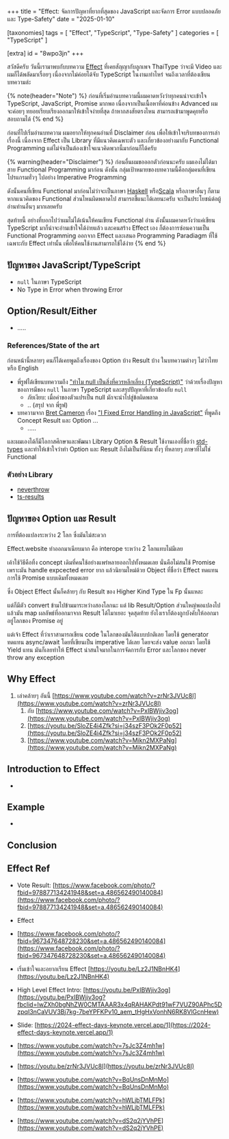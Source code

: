 +++
title = "Effect: จัดการปัญหาที่ยากที่สุดของ JavaScript และจัดการ Error แบบปลอดภัยและ Type-Safety"
date = "2025-01-10"

[taxonomies]
tags = [ "Effect", "TypeScript", "Type-Safety" ]
categories = [ "TypeScript" ]

[extra]
id = "8wpo3jn"
+++


สวัสดีครับ วันนี้เรามาพบกับบทความ [Effect](https://effect.website/) ที่เคยสัญญากับลูกเพจ ThaiType ว่าจะมี Video และผมก็ได้พลัดมาเรื่อยๆ เนื่องจากไม่ค่อยได้จับ TypeScript ในงานเท่าไหร่ จนถึงเวลาที่ต้องเขียนบทความล่ะ 

{% note(header="Note") %}
ก่อนที่เริ่มอ่านบทความนี้ผมคาดหวังว่าทุกคนน่าจะเข้าใจ TypeScript, JavaScript, Promise มากพอ เนื่องจากเป็นเนื้อหาที่ค่อนข้าง Advanced ผมจะค่อยๆ ทยอยเรียบเรียงออกมาให้เข้าใจง่ายที่สุด ถ้าหากสงสัยตรงไหน สามารถเข้ามาพูดคุยหรือ สอบถามได้
{% end %}

ก่อนที่ไปเริ่มอ่านบทความ ผมอยากให้ทุกคนอ่านที่ Disclaimer ก่อน เพื่อให้เข้าใจบริบทของการเล่าเรื่องนี้ เนื่องจาก Effect เป็น Library ที่มีแนวคิดเฉพาะตัว และเกี่ยวข้องอย่างมากับ Functional Programming แต่ไม่จำเป็นต้องเข้าใจแนวคิดพวกนี้มาก่อนก็ได้ครับ

{% warning(header="Disclaimer") %}
ก่อนอื่นผมขอออกตัวก่อนนะครับ ผมเองไม่ได้มาสาย Functional Programming มาก่อน ดังนั้น กลุ่มเป้าหมายของบทความนี้คือกลุ่มคนที่เขียนโปรแกรมทั่วๆ ไปอย่าง Imperative Programming 

ดังนั้นคนที่เขียน Functional มาก่อนไม่ว่าจะเป็นภาษา  [Haskell](https://www.haskell.org/) หรือ[Scala](https://www.scala-lang.org/) หรือภาษาอื่นๆ ก็ตาม หากแนวคิดของ Functional ส่วนไหนผิดพลาดไป สามารถชี้แนะได้เลยนะครับ จะเป็นประโยชน์ต่อผู้อ่านท่านอื่นๆ มากเลยครับ 

สุดท้ายนี้ อย่างที่บอกไปว่าผมไม่ได้เน้นให้คนเขียน Functional อ่าน ดังนั้นผมคาดหวังว่าแค่เขียน TypeScript มาก็น่าจะอ่านเข้าใจได้ง่ายแล้ว และคนสร้าง Effect เอง ก็ต้องการซ่อนความเป็น Functional Programming ออกจาก Effect และเสนอ Programming Paradiagm ที่ใช้เฉพาะกับ Effect เท่านั้น เพื่อให้คนใช้งานสามารถใช้ได้ง่าย
{% end %}

## ปัญหาของ JavaScript/TypeScript
- `null` ในภาษา TypeScript
- No Type in Error when throwing Error

## Option/Result/Either
- .....

### References/State of the art

ก่อนหน้านี้หลายๆ คนก็ได้เคยพูดถึงเรื่องของ Option บ้าง Result บ้าง ในบทความต่างๆ ไม่ว่าไทยหรือ English

- พี่รูฟได้เขียนบทความถึง ["ทำไม null เป็นสิ่งที่ควรหลีกเลี่ยง (TypeScript)"](https://medium.com/odds-team/%E0%B8%97%E0%B8%B3%E0%B9%84%E0%B8%A1%E0%B9%88-null-%E0%B9%80%E0%B8%9B%E0%B9%87%E0%B8%99%E0%B8%AA%E0%B8%B4%E0%B9%88%E0%B8%87%E0%B8%97%E0%B8%B5%E0%B9%88%E0%B8%84%E0%B8%A7%E0%B8%A3%E0%B8%AB%E0%B8%A5%E0%B8%B5%E0%B8%81%E0%B9%80%E0%B8%A5%E0%B8%B5%E0%B9%88%E0%B8%A2%E0%B8%87-typescript-00be4f158df9) ว่าด้วยเรื่องปัญหาของการมีของ `null` ในภาษา TypeScript และสรุปปัญหาที่เกี่ยวข้องกับ `null` 
	- ภัยเงียบ: เมื่อค่าของตัวแปรเป็น null มักจะนำไปสู่ข้อผิดพลาด
	- .. (สรุป จาก พี่รูฟ)
- บทความจาก [Bret Cameron](https://bretcameron.medium.com/?source=post_page---byline--4e3c1a28a292--------------------------------) เรื่อง ["I Fixed Error Handling in JavaScript"](https://levelup.gitconnected.com/i-fixed-error-handling-in-javascript-4e3c1a28a292) ที่พูดถึง Concept Result และ Option ...
	- .....

และผมเองได้ก็มีโอกาสศึกษาและพัฒนา Library Option & Result ใช้งานเองที่ชื่อว่า [std-types](https://github.com/thaitype/std-typed) และทำให้เข้าใจว่าทำ Option และ Result ถึงไม่เป็นที่นิยม ทั้งๆ ที่หลายๆ ภาษาที่ไม่ใช่ Functional 

### ตัวอย่าง Library
- [neverthrow](https://github.com/supermacro/neverthrow)
- [ts-results](https://github.com/vultix/ts-results)

## ปัญหาของ Option และ Result

การที่ต้องแปลงระหว่าง 2 โลก ซึ่งมันไม่สะดวก

Effect.website ทำออกมาเนียบมาก คือ interope ระหว่าง 2 โลกแทบไม่มีเลย

เค้าใช้วิธีคือทิ้ง concept เดิมที่คนใช้อย่างแพร่หลายออกไปทั้งหมดเลย นั่นคือไม่สนใช้ Promise เพราะมัน handle expcected error ยาก แล้วนิยามใหม่ด้วย Object ที่ชื่อว่า Effect ทดแทน การใช้ Promise แบบเดิมทั้งหมดเลย

ซึ่ง Object Effect นั้นก็คล้ายๆ กับ Result ของ Higher Kind Type ใน Fp นั้นแหละ

แต่ก็มีตัว convert ข้ามไปข้ามมาระหว่างสองโลกนะ แต่ lib Result/Option ส่วนใหญ่พอแปลงไปแล้วมัน map ผลลัพธ์ที่ออกมาจาก Result ได้ไมาเยอะ จุดสุดท้าย ยังไงเราก็ต้องถูกบังคับให้ออกมาอยู่โลกของ Promise อยู่

แต่เจ้า Effect ที่ว่าเราสามารถเขียน code ในโลกของมันได้แบบปกติเลย โดยใช้ generator ทดแทน async/await โดยที่เขียนเป็น imperative ได้เลย โดยจะส่ง value ออกมา โดยใช้ Yield แทน มันก็เลยทำให้ Effect น่าสนใจมากในการจัดการกับ Error และโลกของ never throw any exception

## Why Effect


1. เล่าคล้ายๆ อันนี้ [https://www.youtube.com/watch?v=zrNr3JVUc8I](https://www.youtube.com/watch?v=zrNr3JVUc8I)
	1. กับ [https://www.youtube.com/watch?v=PxIBWjiv3og](https://www.youtube.com/watch?v=PxIBWjiv3og)
	2. [https://youtu.be/SloZE4i4Zfk?si=j34szF3POk2F0p52](https://youtu.be/SloZE4i4Zfk?si=j34szF3POk2F0p52)
	3. [https://www.youtube.com/watch?v=Mikn2MXPaNg](https://www.youtube.com/watch?v=Mikn2MXPaNg)

## Introduction to Effect
- 

## Example
- 

## Conclusion



## Effect Ref

- Vote Result: [https://www.facebook.com/photo/?fbid=978877134241948&set=a.486562490140084](https://www.facebook.com/photo/?fbid=978877134241948&set=a.486562490140084)
- Effect
- [https://www.facebook.com/photo/?fbid=967347648728230&set=a.486562490140084](https://www.facebook.com/photo/?fbid=967347648728230&set=a.486562490140084)
- เริ่มเข้าใจและอยากเรียน Effect [https://youtu.be/Lz2J1NBnHK4](https://youtu.be/Lz2J1NBnHK4)
- High Level Effect Intro: [https://youtu.be/PxIBWjiv3og](https://youtu.be/PxIBWjiv3og?fbclid=IwZXh0bgNhZW0CMTAAAR3x4qRAHAKPdt91wF7VUZ90APhc5DzpqI3nCaVUV3Bj7kg-7beYPFKPv10_aem_tHgHxVonhN6RK8VlGcnHew)
- Slide: [https://2024-effect-days-keynote.vercel.app/1](https://2024-effect-days-keynote.vercel.app/1)
- [https://www.youtube.com/watch?v=7sJc3Z4mh1w](https://www.youtube.com/watch?v=7sJc3Z4mh1w)
    
- [https://youtu.be/zrNr3JVUc8I](https://youtu.be/zrNr3JVUc8I)
    
- [https://www.youtube.com/watch?v=BqUnsDnMnMo](https://www.youtube.com/watch?v=BqUnsDnMnMo)
    
- [https://www.youtube.com/watch?v=hWLjbTMLFPk](https://www.youtube.com/watch?v=hWLjbTMLFPk)
    
- [https://www.youtube.com/watch?v=dS2q2jYVhPE](https://www.youtube.com/watch?v=dS2q2jYVhPE)
    